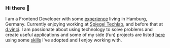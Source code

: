 ### Hi there 👋
I am a Frontend Developer with some [experience](https://www.jose-torreblanca.com/experience "Esperience") living in Hamburg, Germany. Currently enjoying working at [Spiegel Techlab](https://www.spiegel-techlab.de/ "Spiegel Techlab"), and before that at [d.vinci](https://www.dvinci.de/ "Spiegel Techlab"). I am passionate about using technology to solve problems and create useful applications and some of my side (fun) projects are listed [here](https://www.jose-torreblanca.com/projects "Projects") using some [skills](https://www.jose-torreblanca.com/skills "Skills") I've adopted and I enjoy working with.
